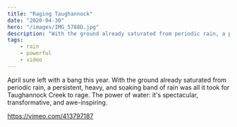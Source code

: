 ```yaml
---
title: "Raging Taughannock"
date: "2020-04-30"
hero: "/images/IMG_5788D.jpg"
description: "With the ground already saturated from periodic rain, a persistent, heavy, and soaking band of rain was all it took for Taughannock Creek to rage. "
tags:
    - rain
    - powerful
    - video
---
```


April sure left with a bang this year. With the ground already saturated from periodic rain, a persistent, heavy, and soaking band of rain was all it took for Taughannock Creek to rage. The power of water: it's spectacular, transformative, and awe-inspiring.

https://vimeo.com/413797187
